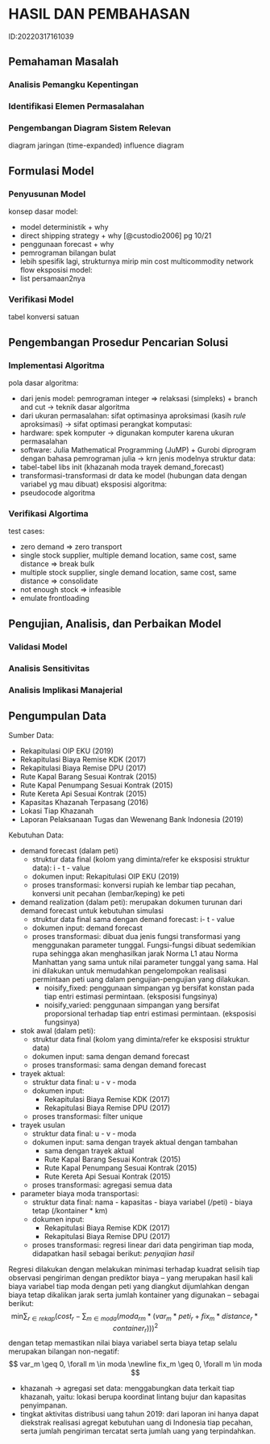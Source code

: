 # HASIL DAN PEMBAHASAN

ID:20220317161039

## Pemahaman Masalah

### Analisis Pemangku Kepentingan

### Identifikasi Elemen Permasalahan

### Pengembangan Diagram Sistem Relevan

diagram jaringan (time-expanded)
influence diagram

## Formulasi Model

### Penyusunan Model

konsep dasar model:

- model deterministik + why
- direct shipping strategy + why [@custodio2006] pg 10/21
- penggunaan forecast + why
- pemrograman bilangan bulat
- lebih spesifik lagi, strukturnya mirip min cost multicommodity network flow
eksposisi model:
- list persamaan2nya

### Verifikasi Model

tabel konversi satuan

## Pengembangan Prosedur Pencarian Solusi

### Implementasi Algoritma

pola dasar algoritma:

- dari jenis model: pemrograman integer => relaksasi (simpleks) + branch and cut → teknik dasar algoritma
- dari ukuran permasalahan: sifat optimasinya aproksimasi (kasih _rule_ aproksimasi) → sifat optimasi
perangkat komputasi:
- hardware: spek komputer → digunakan komputer karena ukuran permasalahan
- software: Julia Mathematical Programming (JuMP) + Gurobi diprogram dengan bahasa pemrograman julia → krn jenis modelnya
struktur data:
- tabel-tabel libs init (khazanah moda trayek demand_forecast)
- transformasi-transformasi dr data ke model (hubungan data dengan variabel yg mau dibuat)
eksposisi algoritma:
- pseudocode algoritma

### Verifikasi Algortima

test cases:

- zero demand => zero transport
- single stock supplier, multiple demand location, same cost, same distance => break bulk
- multiple stock supplier, single demand location, same cost, same distance => consolidate
- not enough stock => infeasible
- emulate frontloading

## Pengujian, Analisis, dan Perbaikan Model

### Validasi Model

### Analisis Sensitivitas

### Analisis Implikasi Manajerial

## Pengumpulan Data

Sumber Data:

- Rekapitulasi OIP EKU (2019)
- Rekapitulasi Biaya Remise KDK (2017)
- Rekapitulasi Biaya Remise DPU (2017)
- Rute Kapal Barang Sesuai Kontrak (2015)
- Rute Kapal Penumpang Sesuai Kontrak (2015)
- Rute Kereta Api Sesuai Kontrak (2015)
- Kapasitas Khazanah Terpasang (2016)
- Lokasi Tiap Khazanah
- Laporan Pelaksanaan Tugas dan Wewenang Bank Indonesia (2019)

Kebutuhan Data:

- demand forecast (dalam peti)
  - struktur data final (kolom yang diminta/refer ke eksposisi struktur data): i - t - value
  - dokumen input: Rekapitulasi OIP EKU (2019)
  - proses transformasi: konversi rupiah ke lembar tiap pecahan, konversi unit pecahan (lembar/keping) ke peti
- demand realization (dalam peti): merupakan dokumen turunan dari demand forecast untuk kebutuhan simulasi
  - struktur data final sama dengan demand forecast: i- t - value
  - dokumen input: demand forecast
  - proses transformasi: dibuat dua jenis fungsi transformasi yang menggunakan parameter tunggal. Fungsi-fungsi dibuat sedemikian rupa sehingga akan menghasilkan jarak Norma L1 atau Norma Manhattan yang sama untuk nilai parameter tunggal yang sama. Hal ini dilakukan untuk memudahkan pengelompokan realisasi permintaan peti uang dalam pengujian-pengujian yang dilakukan.
    - noisify_fixed: penggunaan simpangan yg bersifat konstan pada tiap entri estimasi permintaan. (eksposisi fungsinya)
    - noisify_varied: penggunaan simpangan yang bersifat proporsional terhadap tiap entri estimasi permintaan. (eksposisi fungsinya)
- stok awal (dalam peti):
  - struktur data final (kolom yang diminta/refer ke eksposisi struktur data)
  - dokumen input: sama dengan demand forecast
  - proses transformasi: sama dengan demand forecast
- trayek aktual:
  - struktur data final: u - v - moda
  - dokumen input:
    - Rekapitulasi Biaya Remise KDK (2017)
    - Rekapitulasi Biaya Remise DPU (2017)
  - proses transformasi: filter unique
- trayek usulan
  - struktur data final: u - v - moda
  - dokumen input: sama dengan trayek aktual dengan tambahan
    - sama dengan trayek aktual
    - Rute Kapal Barang Sesuai Kontrak (2015)
    - Rute Kapal Penumpang Sesuai Kontrak (2015)
    - Rute Kereta Api Sesuai Kontrak (2015)
  - proses transformasi: agregasi semua data
- parameter biaya moda transportasi:
  - struktur data final: nama - kapasitas - biaya variabel (/peti) - biaya tetap (/kontainer * km)
  - dokumen input:
    - Rekapitulasi Biaya Remise KDK (2017)
    - Rekapitulasi Biaya Remise DPU (2017)
  - proses transformasi: regresi linear dari data pengiriman tiap moda, didapatkan hasil sebagai berikut: _penyajian hasil_

Regresi dilakukan dengan melakukan minimasi terhadap kuadrat selisih tiap observasi pengiriman dengan prediktor biaya – yang merupakan hasil kali biaya variabel tiap moda dengan peti yang diangkut dijumlahkan dengan biaya tetap dikalikan jarak serta jumlah kontainer yang digunakan – sebagai berikut:
$$
\text{min} \sum_{r \in rekap} \Bigg( cost_r - \sum_{m \in moda} \bigg( moda_{rm} * \Big( var_m * peti_r + fix_m * distance_r * container_r \Big) \bigg) \Bigg) ^2
$$
dengan tetap memastikan nilai biaya variabel serta biaya tetap selalu merupakan bilangan non-negatif:
$$
var_m \geq 0, \forall m \in moda \newline
fix_m \geq 0, \forall m \in moda
$$

- khazanah -> agregasi set data: menggabungkan data terkait tiap khazanah, yaitu: lokasi berupa koordinat lintang bujur dan kapasitas penyimpanan.
- tingkat aktivitas distribusi uang tahun 2019: dari laporan ini hanya dapat diekstrak realisasi agregat kebutuhan uang di Indonesia tiap pecahan, serta jumlah pengiriman tercatat serta jumlah uang yang terpindahkan.
